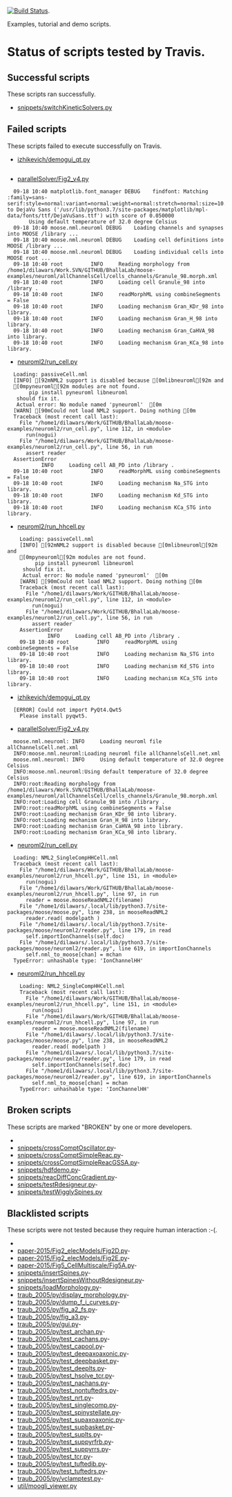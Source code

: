 [![Build Status](https://travis-ci.org/BhallaLab/moose-examples.svg?branch=master)](https://travis-ci.org/BhallaLab/moose-examples).

Examples, tutorial and demo scripts.

# Status of scripts tested by Travis.

## Successful scripts

These scripts ran successfully.

- [ snippets/switchKineticSolvers.py ](https://github.com/BhallaLab/moose-examples/blob/master/snippets/switchKineticSolvers.py)

## Failed scripts

These scripts failed to execute successfully on Travis.
- [ izhikevich/demogui_qt.py ](https://github.com/BhallaLab/moose-examples/blob/master/izhikevich/demogui_qt.py)

```
```
- [ parallelSolver/Fig2_v4.py ](https://github.com/BhallaLab/moose-examples/blob/master/parallelSolver/Fig2_v4.py)

```
  09-18 10:40 matplotlib.font_manager DEBUG    findfont: Matching :family=sans-serif:style=normal:variant=normal:weight=normal:stretch=normal:size=10.0 to DejaVu Sans ('/usr/lib/python3.7/site-packages/matplotlib/mpl-data/fonts/ttf/DejaVuSans.ttf') with score of 0.050000
       Using default temperature of 32.0 degree Celsius
  09-18 10:40 moose.nml.neuroml DEBUG    Loading channels and synapses into MOOSE /library ...
  09-18 10:40 moose.nml.neuroml DEBUG    Loading cell definitions into MOOSE /library ...
  09-18 10:40 moose.nml.neuroml DEBUG    Loading individual cells into MOOSE root ... 
  09-18 10:40 root         INFO     Reading morphology from /home1/dilawars/Work.SVN/GITHUB/BhallaLab/moose-examples/neuroml/allChannelsCell/cells_channels/Granule_98.morph.xml
  09-18 10:40 root         INFO     Loading cell Granule_98 into /library .
  09-18 10:40 root         INFO     readMorphML using combineSegments = False
  09-18 10:40 root         INFO     Loading mechanism Gran_KDr_98 into library.
  09-18 10:40 root         INFO     Loading mechanism Gran_H_98 into library.
  09-18 10:40 root         INFO     Loading mechanism Gran_CaHVA_98 into library.
  09-18 10:40 root         INFO     Loading mechanism Gran_KCa_98 into library.
```
- [ neuroml2/run_cell.py ](https://github.com/BhallaLab/moose-examples/blob/master/neuroml2/run_cell.py)

```
  Loading: passiveCell.nml
  [INFO] [92mNML2 support is disabled because [0mlibneuroml[92m and 
  [0mpyneuroml[92m modules are not found.
       pip install pyneuroml libneuroml 
   should fix it.
   Actual error: No module named 'pyneuroml'  [0m
  [WARN] [90mCould not load NML2 support. Doing nothing [0m
  Traceback (most recent call last):
    File "/home1/dilawars/Work/GITHUB/BhallaLab/moose-examples/neuroml2/run_cell.py", line 112, in <module>
      run(nogui)
    File "/home1/dilawars/Work/GITHUB/BhallaLab/moose-examples/neuroml2/run_cell.py", line 56, in run
      assert reader
  AssertionError
           INFO     Loading cell AB_PD into /library .
  09-18 10:40 root         INFO     readMorphML using combineSegments = False
  09-18 10:40 root         INFO     Loading mechanism Na_STG into library.
  09-18 10:40 root         INFO     Loading mechanism Kd_STG into library.
  09-18 10:40 root         INFO     Loading mechanism KCa_STG into library.
```
- [ neuroml2/run_hhcell.py ](https://github.com/BhallaLab/moose-examples/blob/master/neuroml2/run_hhcell.py)

```
    Loading: passiveCell.nml
    [INFO] [92mNML2 support is disabled because [0mlibneuroml[92m and 
    [0mpyneuroml[92m modules are not found.
         pip install pyneuroml libneuroml 
     should fix it.
     Actual error: No module named 'pyneuroml'  [0m
    [WARN] [90mCould not load NML2 support. Doing nothing [0m
    Traceback (most recent call last):
      File "/home1/dilawars/Work/GITHUB/BhallaLab/moose-examples/neuroml2/run_cell.py", line 112, in <module>
        run(nogui)
      File "/home1/dilawars/Work/GITHUB/BhallaLab/moose-examples/neuroml2/run_cell.py", line 56, in run
        assert reader
    AssertionError
             INFO     Loading cell AB_PD into /library .
    09-18 10:40 root         INFO     readMorphML using combineSegments = False
    09-18 10:40 root         INFO     Loading mechanism Na_STG into library.
    09-18 10:40 root         INFO     Loading mechanism Kd_STG into library.
    09-18 10:40 root         INFO     Loading mechanism KCa_STG into library.
```
- [ izhikevich/demogui_qt.py ](https://github.com/BhallaLab/moose-examples/blob/master/izhikevich/demogui_qt.py)

```
  [ERROR] Could not import PyQt4.Qwt5
    Please install pyqwt5.
```
- [ parallelSolver/Fig2_v4.py ](https://github.com/BhallaLab/moose-examples/blob/master/parallelSolver/Fig2_v4.py)

```
  moose.nml.neuroml: INFO     Loading neuroml file allChannelsCell.net.xml 
  INFO:moose.nml.neuroml:Loading neuroml file allChannelsCell.net.xml 
  moose.nml.neuroml: INFO     Using default temperature of 32.0 degree Celsius
  INFO:moose.nml.neuroml:Using default temperature of 32.0 degree Celsius
  INFO:root:Reading morphology from /home1/dilawars/Work.SVN/GITHUB/BhallaLab/moose-examples/neuroml/allChannelsCell/cells_channels/Granule_98.morph.xml
  INFO:root:Loading cell Granule_98 into /library .
  INFO:root:readMorphML using combineSegments = False
  INFO:root:Loading mechanism Gran_KDr_98 into library.
  INFO:root:Loading mechanism Gran_H_98 into library.
  INFO:root:Loading mechanism Gran_CaHVA_98 into library.
  INFO:root:Loading mechanism Gran_KCa_98 into library.
```
- [ neuroml2/run_cell.py ](https://github.com/BhallaLab/moose-examples/blob/master/neuroml2/run_cell.py)

```
  Loading: NML2_SingleCompHHCell.nml
  Traceback (most recent call last):
    File "/home1/dilawars/Work/GITHUB/BhallaLab/moose-examples/neuroml2/run_hhcell.py", line 151, in <module>
      run(nogui)
    File "/home1/dilawars/Work/GITHUB/BhallaLab/moose-examples/neuroml2/run_hhcell.py", line 97, in run
      reader = moose.mooseReadNML2(filename)
    File "/home1/dilawars/.local/lib/python3.7/site-packages/moose/moose.py", line 238, in mooseReadNML2
      reader.read( modelpath )
    File "/home1/dilawars/.local/lib/python3.7/site-packages/moose/neuroml2/reader.py", line 179, in read
      self.importIonChannels(self.doc)
    File "/home1/dilawars/.local/lib/python3.7/site-packages/moose/neuroml2/reader.py", line 619, in importIonChannels
      self.nml_to_moose[chan] = mchan
  TypeError: unhashable type: 'IonChannelHH'
```
- [ neuroml2/run_hhcell.py ](https://github.com/BhallaLab/moose-examples/blob/master/neuroml2/run_hhcell.py)

```
    Loading: NML2_SingleCompHHCell.nml
    Traceback (most recent call last):
      File "/home1/dilawars/Work/GITHUB/BhallaLab/moose-examples/neuroml2/run_hhcell.py", line 151, in <module>
        run(nogui)
      File "/home1/dilawars/Work/GITHUB/BhallaLab/moose-examples/neuroml2/run_hhcell.py", line 97, in run
        reader = moose.mooseReadNML2(filename)
      File "/home1/dilawars/.local/lib/python3.7/site-packages/moose/moose.py", line 238, in mooseReadNML2
        reader.read( modelpath )
      File "/home1/dilawars/.local/lib/python3.7/site-packages/moose/neuroml2/reader.py", line 179, in read
        self.importIonChannels(self.doc)
      File "/home1/dilawars/.local/lib/python3.7/site-packages/moose/neuroml2/reader.py", line 619, in importIonChannels
        self.nml_to_moose[chan] = mchan
    TypeError: unhashable type: 'IonChannelHH'
```

## Broken scripts

These scripts are marked "BROKEN" by one or more developers.

- 
- [snippets/crossComptOscillator.py](https://github.com/BhallaLab/moose-examples/blob/master/snippets/crossComptOscillator.py)- 
- [snippets/crossComptSimpleReac.py](https://github.com/BhallaLab/moose-examples/blob/master/snippets/crossComptSimpleReac.py)- 
- [snippets/crossComptSimpleReacGSSA.py](https://github.com/BhallaLab/moose-examples/blob/master/snippets/crossComptSimpleReacGSSA.py)- 
- [snippets/hdfdemo.py](https://github.com/BhallaLab/moose-examples/blob/master/snippets/hdfdemo.py)- 
- [snippets/reacDiffConcGradient.py](https://github.com/BhallaLab/moose-examples/blob/master/snippets/reacDiffConcGradient.py)- 
- [snippets/testRdesigneur.py](https://github.com/BhallaLab/moose-examples/blob/master/snippets/testRdesigneur.py)- 
- [snippets/testWigglySpines.py](https://github.com/BhallaLab/moose-examples/blob/master/snippets/testWigglySpines.py)

## Blacklisted scripts

These scripts were not tested because they require human interaction :-(.

- 
- [paper-2015/Fig2_elecModels/Fig2D.py](https://github.com/BhallaLab/moose-examples/blob/master/paper-2015/Fig2_elecModels/Fig2D.py)- 
- [paper-2015/Fig2_elecModels/Fig2E.py](https://github.com/BhallaLab/moose-examples/blob/master/paper-2015/Fig2_elecModels/Fig2E.py)- 
- [paper-2015/Fig5_CellMultiscale/Fig5A.py](https://github.com/BhallaLab/moose-examples/blob/master/paper-2015/Fig5_CellMultiscale/Fig5A.py)- 
- [snippets/insertSpines.py](https://github.com/BhallaLab/moose-examples/blob/master/snippets/insertSpines.py)- 
- [snippets/insertSpinesWithoutRdesigneur.py](https://github.com/BhallaLab/moose-examples/blob/master/snippets/insertSpinesWithoutRdesigneur.py)- 
- [snippets/loadMorphology.py](https://github.com/BhallaLab/moose-examples/blob/master/snippets/loadMorphology.py)- 
- [traub_2005/py/display_morphology.py](https://github.com/BhallaLab/moose-examples/blob/master/traub_2005/py/display_morphology.py)- 
- [traub_2005/py/dump_f_i_curves.py](https://github.com/BhallaLab/moose-examples/blob/master/traub_2005/py/dump_f_i_curves.py)- 
- [traub_2005/py/fig_a2_fs.py](https://github.com/BhallaLab/moose-examples/blob/master/traub_2005/py/fig_a2_fs.py)- 
- [traub_2005/py/fig_a3.py](https://github.com/BhallaLab/moose-examples/blob/master/traub_2005/py/fig_a3.py)- 
- [traub_2005/py/gui.py](https://github.com/BhallaLab/moose-examples/blob/master/traub_2005/py/gui.py)- 
- [traub_2005/py/test_archan.py](https://github.com/BhallaLab/moose-examples/blob/master/traub_2005/py/test_archan.py)- 
- [traub_2005/py/test_cachans.py](https://github.com/BhallaLab/moose-examples/blob/master/traub_2005/py/test_cachans.py)- 
- [traub_2005/py/test_capool.py](https://github.com/BhallaLab/moose-examples/blob/master/traub_2005/py/test_capool.py)- 
- [traub_2005/py/test_deepaxoaxonic.py](https://github.com/BhallaLab/moose-examples/blob/master/traub_2005/py/test_deepaxoaxonic.py)- 
- [traub_2005/py/test_deepbasket.py](https://github.com/BhallaLab/moose-examples/blob/master/traub_2005/py/test_deepbasket.py)- 
- [traub_2005/py/test_deeplts.py](https://github.com/BhallaLab/moose-examples/blob/master/traub_2005/py/test_deeplts.py)- 
- [traub_2005/py/test_hsolve_tcr.py](https://github.com/BhallaLab/moose-examples/blob/master/traub_2005/py/test_hsolve_tcr.py)- 
- [traub_2005/py/test_nachans.py](https://github.com/BhallaLab/moose-examples/blob/master/traub_2005/py/test_nachans.py)- 
- [traub_2005/py/test_nontuftedrs.py](https://github.com/BhallaLab/moose-examples/blob/master/traub_2005/py/test_nontuftedrs.py)- 
- [traub_2005/py/test_nrt.py](https://github.com/BhallaLab/moose-examples/blob/master/traub_2005/py/test_nrt.py)- 
- [traub_2005/py/test_singlecomp.py](https://github.com/BhallaLab/moose-examples/blob/master/traub_2005/py/test_singlecomp.py)- 
- [traub_2005/py/test_spinystellate.py](https://github.com/BhallaLab/moose-examples/blob/master/traub_2005/py/test_spinystellate.py)- 
- [traub_2005/py/test_supaxoaxonic.py](https://github.com/BhallaLab/moose-examples/blob/master/traub_2005/py/test_supaxoaxonic.py)- 
- [traub_2005/py/test_supbasket.py](https://github.com/BhallaLab/moose-examples/blob/master/traub_2005/py/test_supbasket.py)- 
- [traub_2005/py/test_suplts.py](https://github.com/BhallaLab/moose-examples/blob/master/traub_2005/py/test_suplts.py)- 
- [traub_2005/py/test_suppyrfrb.py](https://github.com/BhallaLab/moose-examples/blob/master/traub_2005/py/test_suppyrfrb.py)- 
- [traub_2005/py/test_suppyrrs.py](https://github.com/BhallaLab/moose-examples/blob/master/traub_2005/py/test_suppyrrs.py)- 
- [traub_2005/py/test_tcr.py](https://github.com/BhallaLab/moose-examples/blob/master/traub_2005/py/test_tcr.py)- 
- [traub_2005/py/test_tuftedib.py](https://github.com/BhallaLab/moose-examples/blob/master/traub_2005/py/test_tuftedib.py)- 
- [traub_2005/py/test_tuftedrs.py](https://github.com/BhallaLab/moose-examples/blob/master/traub_2005/py/test_tuftedrs.py)- 
- [traub_2005/py/vclamptest.py](https://github.com/BhallaLab/moose-examples/blob/master/traub_2005/py/vclamptest.py)- 
- [util/moogli_viewer.py](https://github.com/BhallaLab/moose-examples/blob/master/util/moogli_viewer.py)

